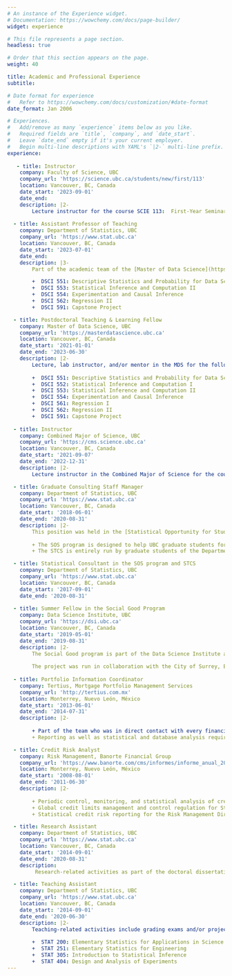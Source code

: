 ```yaml
---
# An instance of the Experience widget.
# Documentation: https://wowchemy.com/docs/page-builder/
widget: experience

# This file represents a page section.
headless: true

# Order that this section appears on the page.
weight: 40

title: Academic and Professional Experience
subtitle:

# Date format for experience
#   Refer to https://wowchemy.com/docs/customization/#date-format
date_format: Jan 2006

# Experiences.
#   Add/remove as many `experience` items below as you like.
#   Required fields are `title`, `company`, and `date_start`.
#   Leave `date_end` empty if it's your current employer.
#   Begin multi-line descriptions with YAML's `|2-` multi-line prefix.
experience:
  
   - title: Instructor
    company: Faculty of Science, UBC
    company_url: 'https://science.ubc.ca/students/new/first/113'
    location: Vancouver, BC, Canada
    date_start: '2023-09-01'
    date_end:
    description: |2-
        Lecture instructor for the course SCIE 113:  First-Year Seminar in Science.
     
  - title: Assistant Professor of Teaching
    company: Department of Statistics, UBC
    company_url: 'https://www.stat.ubc.ca'
    location: Vancouver, BC, Canada
    date_start: '2023-07-01'
    date_end:
    description: |3-
        Part of the academic team of the [Master of Data Science](https://ubc-mds.github.io/descriptions/) (MDS). I'm involved in the following courses:

        +  DSCI 551: Descriptive Statistics and Probability for Data Science
        +  DSCI 553: Statistical Inference and Computation II
        +  DSCI 554: Experimentation and Causal Inference
        +  DSCI 562: Regression II
        +  DSCI 591: Capstone Project    

  - title: Postdoctoral Teaching & Learning Fellow
    company: Master of Data Science, UBC
    company_url: 'https://masterdatascience.ubc.ca'
    location: Vancouver, BC, Canada
    date_start: '2021-01-01'
    date_end: '2023-06-30'
    description: |2-
        Lecture, lab instructor, and/or mentor in the MDS for the following courses:
        
        +  DSCI 551: Descriptive Statistics and Probability for Data Science
        +  DSCI 552: Statistical Inference and Computation I
        +  DSCI 553: Statistical Inference and Computation II
        +  DSCI 554: Experimentation and Causal Inference
        +  DSCI 561: Regression I
        +  DSCI 562: Regression II
        +  DSCI 591: Capstone Project
  
  - title: Instructor
    company: Combined Major of Science, UBC
    company_url: 'https://cms.science.ubc.ca'
    location: Vancouver, BC, Canada
    date_start: '2021-09-07'
    date_end: '2022-12-31'
    description: |2-
        Lecture instructor in the Combined Major of Science for the course SCIE 300: Communicating Science.

  - title: Graduate Consulting Staff Manager
    company: Department of Statistics, UBC
    company_url: 'https://www.stat.ubc.ca'
    location: Vancouver, BC, Canada
    date_start: '2018-06-01'
    date_end: '2020-08-31'
    description: |2-
        This position was held in the [Statistical Opportunity for Students (SOS) program](https://asda.stat.ubc.ca/sos/) and the [Short Term Consulting Service (STCS)](https://www.stat.ubc.ca/~stcs/): 
        
        + The SOS program is designed to help UBC graduate students formulate and understand the statistical matters involved in their research projects. This initiative is managed by the [Applied Statistics and Data Science (ASDa) group](https://asda.stat.ubc.ca) at the Department of Statistics. 
        + The STCS is entirely run by graduate students of the Department of Statistics. This initiative is meant to provide professional statistical assistance to on and off-campus clients. Graduate consultants are completely in charge of these consulting projects.

  - title: Statistical Consultant in the SOS program and STCS
    company: Department of Statistics, UBC
    company_url: 'https://www.stat.ubc.ca'
    location: Vancouver, BC, Canada
    date_start: '2017-09-01'
    date_end: '2020-08-31'
    
  - title: Summer Fellow in the Social Good Program
    company: Data Science Institute, UBC
    company_url: 'https://dsi.ubc.ca'
    location: Vancouver, BC, Canada
    date_start: '2019-05-01'
    date_end: '2019-08-31'
    description: |2-
        The Social Good program is part of the Data Science Institute and runs annually every summer term. The program has interdisciplinary teams composed of undergraduate and graduate students, who partner with public organizations in Data Science related projects with a social impact. 
        
        The project was run in collaboration with the City of Surrey, BC. The main activities were focused on exploratory data analysis and modelling, which were targeted to assist policy decision makers in the implementation of the  city’s electric vehicle strategy (more information can be found [here](https://dsi.ubc.ca/data-science-social-good-2019)).
        
  - title: Portfolio Information Coordinator
    company: Tertius, Mortgage Portfolio Management Services
    company_url: 'http://tertius.com.mx'
    location: Monterrey, Nuevo León, México
    date_start: '2013-06-01'
    date_end: '2014-07-31'
    description: |2-
    
        + Part of the team who was in direct contact with every financial figure involved in the process of a mortgage portfolio management: trustees, development banking, common representatives, bondholders, and rating agencies. These portfolios back different mortgage-secured bonds in the Mexican securities market
        + Reporting as well as statistical and database analysis required by these financial figures.

  - title: Credit Risk Analyst
    company: Risk Management, Banorte Financial Group
    company_url: 'https://www.banorte.com/cms/informes/informe_anual_2014/eng/gfnorte_glance.html'
    location: Monterrey, Nuevo León, México
    date_start: '2008-08-01'
    date_end: '2011-06-30'
    description: |2-
    
        + Periodic control, monitoring, and statistical analysis of credit risk exposure in the bank’s portfolio.
        + Global credit limits management and control regulation for State and Municipality Governments, and Common Risk Groups.
        + Statistical credit risk reporting for the Risk Management Direction, Risk Policies Committee, and Board of Directors.

  - title: Research Assistant
    company: Department of Statistics, UBC
    company_url: 'https://www.stat.ubc.ca'
    location: Vancouver, BC, Canada
    date_start: '2014-09-01'
    date_end: '2020-08-31'
    description:
         Research-related activities as part of the doctoral dissertation in computer experiments.

  - title: Teaching Assistant
    company: Department of Statistics, UBC
    company_url: 'https://www.stat.ubc.ca'
    location: Vancouver, BC, Canada
    date_start: '2014-09-01'
    date_end: '2020-06-30'
    description: |2-
        Teaching-related activities include grading exams and/or projects, practicum design, and holding laboratories/office hours for the following undergraduate courses on a term-to-term basis:
        
        +  STAT 200: Elementary Statistics for Applications in Science
        +  STAT 251: Elementary Statistics for Engineering
        +  STAT 305: Introduction to Statistical Inference
        +  STAT 404: Design and Analysis of Experiments
---
```

